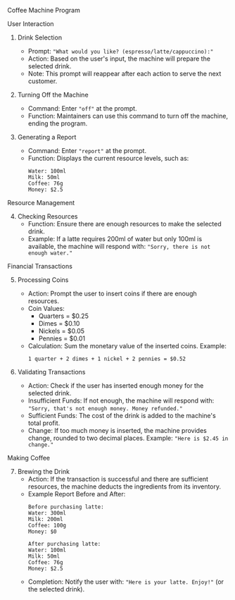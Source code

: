 Coffee Machine Program

User Interaction

1. Drink Selection
   - Prompt: `"What would you like? (espresso/latte/cappuccino):"`
   - Action: Based on the user's input, the machine will prepare the selected drink.
   - Note: This prompt will reappear after each action to serve the next customer.

2. Turning Off the Machine
   - Command: Enter `"off"` at the prompt.
   - Function: Maintainers can use this command to turn off the machine, ending the program.

3. Generating a Report
   - Command: Enter `"report"` at the prompt.
   - Function: Displays the current resource levels, such as:
     ```
     Water: 100ml
     Milk: 50ml
     Coffee: 76g
     Money: $2.5
     ```

Resource Management

4. Checking Resources
   - Function: Ensure there are enough resources to make the selected drink.
   - Example: If a latte requires 200ml of water but only 100ml is available, the machine will respond with: `"Sorry, there is not enough water."`

Financial Transactions

5. Processing Coins
   - Action: Prompt the user to insert coins if there are enough resources.
   - Coin Values: 
     - Quarters = $0.25
     - Dimes = $0.10
     - Nickels = $0.05
     - Pennies = $0.01
   - Calculation: Sum the monetary value of the inserted coins. Example:
     ```
     1 quarter + 2 dimes + 1 nickel + 2 pennies = $0.52
     ```

6. Validating Transactions
   - Action: Check if the user has inserted enough money for the selected drink.
   - Insufficient Funds: If not enough, the machine will respond with: `"Sorry, that's not enough money. Money refunded."`
   - Sufficient Funds: The cost of the drink is added to the machine's total profit.
   - Change: If too much money is inserted, the machine provides change, rounded to two decimal places. Example: `"Here is $2.45 in change."`

Making Coffee

7. Brewing the Drink
   - Action: If the transaction is successful and there are sufficient resources, the machine deducts the ingredients from its inventory.
   - Example Report Before and After:
     ```
     Before purchasing latte:
     Water: 300ml
     Milk: 200ml
     Coffee: 100g
     Money: $0

     After purchasing latte:
     Water: 100ml
     Milk: 50ml
     Coffee: 76g
     Money: $2.5
     ```
   - Completion: Notify the user with: `"Here is your latte. Enjoy!"` (or the selected drink).
